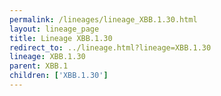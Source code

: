 ```yaml
---
permalink: /lineages/lineage_XBB.1.30.html
layout: lineage_page
title: Lineage XBB.1.30
redirect_to: ../lineage.html?lineage=XBB.1.30
lineage: XBB.1.30
parent: XBB.1
children: ['XBB.1.30']
---
```

